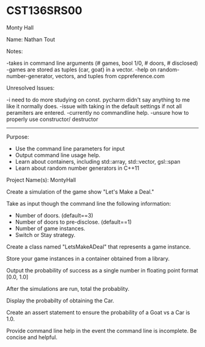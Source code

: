 # CST136SRS00
Monty Hall

Name: Nathan Tout

Notes:

-takes in command line arguments (# games, bool 1/0, # doors, # disclosed)
-games are stored as tuples (car, goat) in a vector.
-help on random-number-generator, vectors, and tuples from cppreference.com

Unresolved Issues:

-i need to do more studying on const. pycharm didn't say anything to me like it normally does.
-issue with taking in the default settings if not all peramiters are entered.
-currently no commandline help.
-unsure how to properly use constructor/ destructor


---

Purpose: 

- Use the command line parameters for input
- Output command line usage help. 
- Learn about containers, including std::array, std::vector, gsl::span
- Learn about random number generators in C++11

Project Name(s): MontyHall

Create a simulation of the game show "Let's Make a Deal."

Take as input though the command line the following information:

- Number of doors. (default==3)
- Number of doors to pre-disclose. (default==1)
- Number of game instances.
- Switch or Stay strategy.

Create a class named "LetsMakeADeal" that represents a game instance. 

Store your game instances in a container obtained from a library. 

Output the probability of success as a single number in floating point format [0.0, 1.0]

After the simulations are run, total the probablity.

Display the probabilty of obtaining the Car.

Create an assert statement to ensure the probability of a Goat vs a Car is 1.0. 

Provide command line help in the event the command line is incomplete. Be concise and helpful. 
